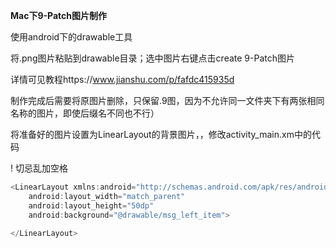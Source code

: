 **Mac下9-Patch图片制作**

使用android下的drawable工具

将.png图片粘贴到drawable目录；选中图片右键点击create 9-Patch图片

详情可见教程https://www.jianshu.com/p/fafdc415935d

制作完成后需要将原图片删除，只保留.9图，因为不允许同一文件夹下有两张相同名称的图片，即使后缀名不同也不行）

将准备好的图片设置为LinearLayout的背景图片，，修改activity_main.xm中的代码

!	切忌乱加空格

```kotlin
<LinearLayout xmlns:android="http://schemas.android.com/apk/res/android"
    android:layout_width="match_parent"
    android:layout_height="50dp" 
    android:background="@drawable/msg_left_item">

</LinearLayout>
```

